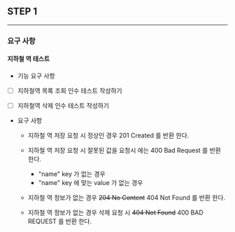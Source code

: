 ## STEP 1 

------------

### 요구 사항
#### 지하철 역 테스트 
- 기능 요구 사항 
- [ ] 지하철역 목록 조회 인수 테스트 작성하기
- [ ] 지하철역 삭제 인수 테스트 작성하기


- 요구 사항
  - 지하철 역 저장 요청 시 정상인 경우 201 Created 를 반환 한다.
  - 지하철 역 저장 요청 시 잘못된 값을 요청시 에는 400 Bad Request 를 반환 한다.
    - "name" key 가 없는 경우
    - "name" key 에 맞는 value 가 없는 경우

  - 지하철 역 정보가 없는 경우 ~~204 No Content~~ 404 Not Found 를 반환 한다.
  - 지하철 역 정보가 없는 경우 삭제 요청 시 ~~404 Not Found~~ 400 BAD REQUEST 를 반환 한다. 